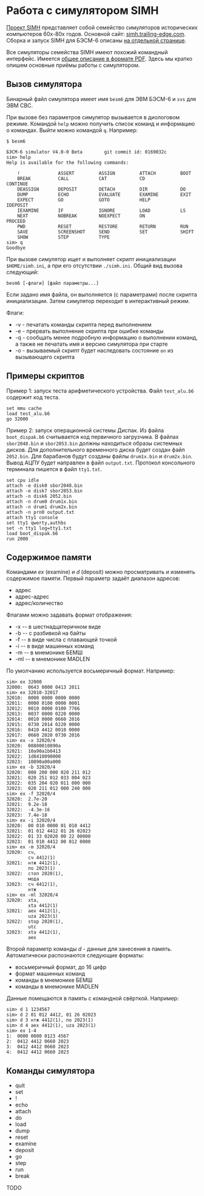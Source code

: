 
# Работа с симулятором SIMH

[Проект SIMH](https://ru.wikipedia.org/wiki/SIMH) представляет собой семейство симуляторов
исторических компьютеров 60х-80х годов. Основной сайт:
[simh.trailing-edge.com](http://simh.trailing-edge.com/). Сборка и запуск SIMH для БЭСМ-6
описаны [на отдельной странице](Building).

Все симуляторы семейства SIMH имеют похожий командный интерфейс.
Имеется [общее описание в формате PDF](http://simh.trailing-edge.com/pdf/simh_doc.pdf).
Здесь мы кратко опишем основные приёмы работы с симулятором.

## Вызов симулятора

Бинарный файл симулятора имеет имя `besm6` для ЭВМ БЭСМ-6 и `svs` для ЭВМ СВС.

При вызове без параметров симулятор вызывается в диологовом режиме.
Командой `help` можно получить список команд и информацию о командах.
Выйти можно командой `q`. Например:
```
$ besm6

БЭСМ-6 simulator V4.0-0 Beta        git commit id: 0169032c
sim> help
Help is available for the following commands:

    !              ASSERT         ASSIGN         ATTACH         BOOT
    BREAK          CALL           CAT            CD             CONTINUE
    DEASSIGN       DEPOSIT        DETACH         DIR            DO
    DUMP           ECHO           EVALUATE       EXAMINE        EXIT
    EXPECT         GO             GOTO           HELP           IDEPOSIT
    IEXAMINE       IF             IGNORE         LOAD           LS
    NEXT           NOBREAK        NOEXPECT       ON             PROCEED
    PWD            RESET          RESTORE        RETURN         RUN
    SAVE           SCREENSHOT     SEND           SET            SHIFT
    SHOW           STEP           TYPE
sim> q
Goodbye
```

При вызове симулятор ищет и выполняет скрипт инициализации `$HOME/simh.ini`, а при его отсутствии
`./simh.ini`. Общий вид вызова следующий:

```
besm6 [-флаги] [файл параметры...]
```

Если задано имя файла, он выполняется (с параметрами) после скрипта инициализации.
Затем симулятор переходит в интерактивный режим.

Флаги:
 * -v - печатать команды скрипта перед выполнением
 * -e - прервать выполнение скрипта при ошибке команды
 * -q - сообщать менее подробную информацию о выполнении команд, а также не печатать имя и версию симулятора при старте
 * -o - вызываемый скрипт будет наследовать состояние `on` из вызывающего скрипта

## Примеры скриптов

Пример 1: запуск теста арифметического устройства. Файл `test_alu.b6` содержит код теста.
```
set mmu cache
load test_alu.b6
go 32000
```

Пример 2: запуск операционной системы Диспак. Из файла `boot_dispak.b6` считывается код
первичного загрузчика. В файлах `sbor2048.bin` и `sbor2053.bin` должны находиться
образы системных дисков. Для дополнительного временного диска будет создан файл `2052.bin`.
Для барабанов будут созданы файлы `drum1x.bin` и `drum2x.bin`.
Вывод АЦПУ будет направлен в файл `output.txt`.
Протокол консольного терминала пишется в файл `tty1.txt`.
```
set cpu idle
attach -e disk0 sbor2048.bin
attach -e disk7 sbor2053.bin
attach -n disk6 2052.bin
attach -n drum0 drum1x.bin
attach -n drum1 drum2x.bin
attach -n prn0 output.txt
attach tty1 console
set tty1 qwerty,authbs
set -n tty1 log=tty1.txt
load boot_dispak.b6
run 2000
```

## Содержимое памяти

Командами *ex* (examine) и *d* (deposit) можно просматривать и изменять
содержимое памяти. Первый параметр задаёт диапазон адресов:

 * адрес
 * адрес-адрес
 * адрес/количество

Флагами можно задавать формат отображения:

 * -x -- в шестнадцатеричном виде
 * -b -- с разбивкой на байты
 * -f -- в виде числа с плавающей точкой
 * -i -- в виде машинных команд
 * -m -- в мнемонике БЕМШ
 * -ml -- в мнемонике MADLEN

По умолчанию используется восьмеричный формат. Например:
```
sim> ex 32000
32000:  0643 0000 0413 2011
sim> ex 32010-32017
32010:  0000 0000 0000 0000
32011:  0000 0100 0000 0001
32012:  0010 0000 0100 7766
32013:  0037 0000 0220 0000
32014:  0010 0000 0660 2016
32015:  0730 2014 0220 0000
32016:  0410 4412 0010 0000
32017:  0660 2020 0730 2016
sim> ex -x 32020/4
32020:  00800010890a
32021:  10a90a1b0413
32022:  1d8410090000
32023:  10890a00a000
sim> ex -b 32020/4
32020:  000 200 000 020 211 012
32021:  020 251 012 033 004 023
32022:  035 204 020 011 000 000
32023:  020 211 012 000 240 000
sim> ex -f 32020/4
32020:  2.7e-20
32021:  9.2e-18
32022:  -4.3e-16
32023:  7.4e-18
sim> ex -i 32020/4
32020:  00 010 0000 01 010 4412
32021:  01 012 4412 01 26 02023
32022:  01 33 02020 00 22 00000
32023:  01 010 4412 00 012 0000
sim> ex -m 32020/4
32020:  сч,
        сч 4412(1)
32021:  нтж 4412(1),
        по 2023(1)
32022:  стоп 2020(1),
        мода
32023:  сч 4412(1),
        нтж
sim> ex -ml 32020/4
32020:  xta,
        xta 4412(1)
32021:  aex 4412(1),
        uza 2023(1)
32022:  stop 2020(1),
        utc
32023:  xta 4412(1),
        aex
```

Второй параметр команды *d* - данные для занесения в память.
Автоматически распознаются следующие форматы:

 * восьмеричный формат, до 16 цифр
 * формат машинных команд
 * команды в мнемонике БЕМШ
 * команды в мнемонике MADLEN

Данные помещаются в память с командной свёрткой.
Например:
```
sim> d 1 1234567
sim> d 2 01 012 4412, 01 26 02023
sim> d 3 нтж 4412(1), по 2023(1)
sim> d 4 aex 4412(1), uza 2023(1)
sim> ex 1-4
1:  0000 0000 0123 4567
2:  0412 4412 0660 2023
3:  0412 4412 0660 2023
4:  0412 4412 0660 2023
```

## Команды симулятора

 * quit
 * set
 * !
 * echo
 * attach
 * do
 * load
 * dump
 * reset
 * examine
 * deposit
 * go
 * step
 * run
 * break

TODO
